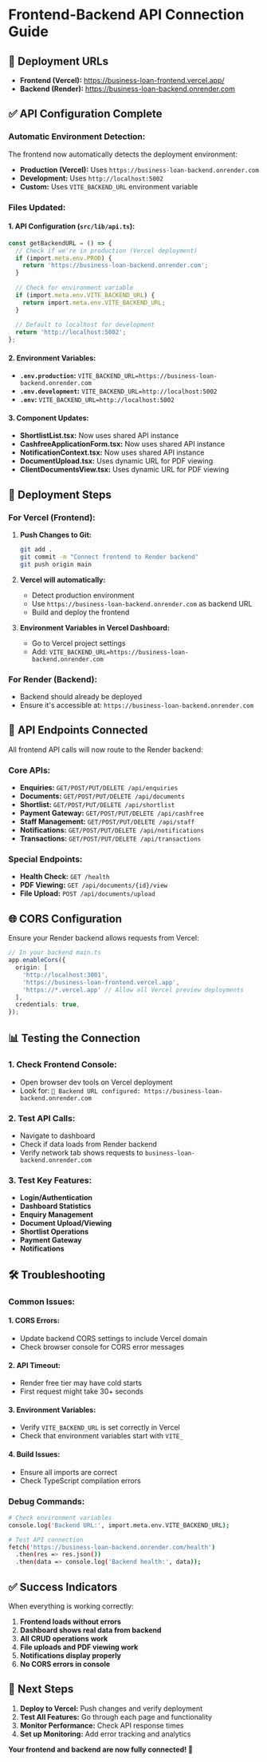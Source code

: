# Frontend-Backend API Connection Guide

## 🔗 **Deployment URLs**
- **Frontend (Vercel):** https://business-loan-frontend.vercel.app/
- **Backend (Render):** https://business-loan-backend.onrender.com

## ✅ **API Configuration Complete**

### **Automatic Environment Detection:**
The frontend now automatically detects the deployment environment:

- **Production (Vercel):** Uses `https://business-loan-backend.onrender.com`
- **Development:** Uses `http://localhost:5002`
- **Custom:** Uses `VITE_BACKEND_URL` environment variable

### **Files Updated:**

#### **1. API Configuration (`src/lib/api.ts`):**
```typescript
const getBackendURL = () => {
  // Check if we're in production (Vercel deployment)
  if (import.meta.env.PROD) {
    return 'https://business-loan-backend.onrender.com';
  }
  
  // Check for environment variable
  if (import.meta.env.VITE_BACKEND_URL) {
    return import.meta.env.VITE_BACKEND_URL;
  }
  
  // Default to localhost for development
  return 'http://localhost:5002';
};
```

#### **2. Environment Variables:**
- **`.env.production`:** `VITE_BACKEND_URL=https://business-loan-backend.onrender.com`
- **`.env.development`:** `VITE_BACKEND_URL=http://localhost:5002`
- **`.env`:** `VITE_BACKEND_URL=http://localhost:5002`

#### **3. Component Updates:**
- **ShortlistList.tsx:** Now uses shared API instance
- **CashfreeApplicationForm.tsx:** Now uses shared API instance
- **NotificationContext.tsx:** Now uses shared API instance
- **DocumentUpload.tsx:** Uses dynamic URL for PDF viewing
- **ClientDocumentsView.tsx:** Uses dynamic URL for PDF viewing

## 🚀 **Deployment Steps**

### **For Vercel (Frontend):**
1. **Push Changes to Git:**
   ```bash
   git add .
   git commit -m "Connect frontend to Render backend"
   git push origin main
   ```

2. **Vercel will automatically:**
   - Detect production environment
   - Use `https://business-loan-backend.onrender.com` as backend URL
   - Build and deploy the frontend

3. **Environment Variables in Vercel Dashboard:**
   - Go to Vercel project settings
   - Add: `VITE_BACKEND_URL=https://business-loan-backend.onrender.com`

### **For Render (Backend):**
- Backend should already be deployed
- Ensure it's accessible at: `https://business-loan-backend.onrender.com`

## 🔧 **API Endpoints Connected**

All frontend API calls will now route to the Render backend:

### **Core APIs:**
- **Enquiries:** `GET/POST/PUT/DELETE /api/enquiries`
- **Documents:** `GET/POST/PUT/DELETE /api/documents`
- **Shortlist:** `GET/POST/PUT/DELETE /api/shortlist`
- **Payment Gateway:** `GET/POST/PUT/DELETE /api/cashfree`
- **Staff Management:** `GET/POST/PUT/DELETE /api/staff`
- **Notifications:** `GET/POST/PUT/DELETE /api/notifications`
- **Transactions:** `GET/POST/PUT/DELETE /api/transactions`

### **Special Endpoints:**
- **Health Check:** `GET /health`
- **PDF Viewing:** `GET /api/documents/{id}/view`
- **File Upload:** `POST /api/documents/upload`

## 🌐 **CORS Configuration**

Ensure your Render backend allows requests from Vercel:

```typescript
// In your backend main.ts
app.enableCors({
  origin: [
    'http://localhost:3001',
    'https://business-loan-frontend.vercel.app',
    'https://*.vercel.app' // Allow all Vercel preview deployments
  ],
  credentials: true,
});
```

## 📊 **Testing the Connection**

### **1. Check Frontend Console:**
- Open browser dev tools on Vercel deployment
- Look for: `🔗 Backend URL configured: https://business-loan-backend.onrender.com`

### **2. Test API Calls:**
- Navigate to dashboard
- Check if data loads from Render backend
- Verify network tab shows requests to `business-loan-backend.onrender.com`

### **3. Test Key Features:**
- **Login/Authentication**
- **Dashboard Statistics**
- **Enquiry Management**
- **Document Upload/Viewing**
- **Shortlist Operations**
- **Payment Gateway**
- **Notifications**

## 🛠️ **Troubleshooting**

### **Common Issues:**

#### **1. CORS Errors:**
- Update backend CORS settings to include Vercel domain
- Check browser console for CORS error messages

#### **2. API Timeout:**
- Render free tier may have cold starts
- First request might take 30+ seconds

#### **3. Environment Variables:**
- Verify `VITE_BACKEND_URL` is set correctly in Vercel
- Check that environment variables start with `VITE_`

#### **4. Build Issues:**
- Ensure all imports are correct
- Check TypeScript compilation errors

### **Debug Commands:**
```bash
# Check environment variables
console.log('Backend URL:', import.meta.env.VITE_BACKEND_URL);

# Test API connection
fetch('https://business-loan-backend.onrender.com/health')
  .then(res => res.json())
  .then(data => console.log('Backend health:', data));
```

## ✅ **Success Indicators**

When everything is working correctly:

1. **Frontend loads without errors**
2. **Dashboard shows real data from backend**
3. **All CRUD operations work**
4. **File uploads and PDF viewing work**
5. **Notifications display properly**
6. **No CORS errors in console**

## 🎯 **Next Steps**

1. **Deploy to Vercel:** Push changes and verify deployment
2. **Test All Features:** Go through each page and functionality
3. **Monitor Performance:** Check API response times
4. **Set up Monitoring:** Add error tracking and analytics

**Your frontend and backend are now fully connected! 🎉**
